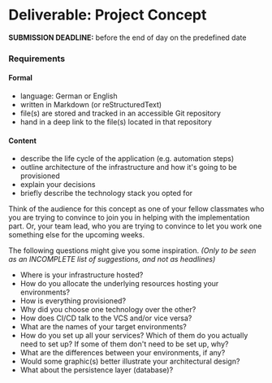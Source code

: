 Deliverable: Project Concept
============================


__SUBMISSION DEADLINE:__ before the end of day on the predefined date


### Requirements

#### Formal

* language: German or English
* written in Markdown (or reStructuredText)
* file(s) are stored and tracked in an accessible Git repository
* hand in a deep link to the file(s) located in that repository


#### Content

* describe the life cycle of the application (e.g. automation steps)
* outline architecture of the infrastructure and how it's going to be provisioned
* explain your decisions
* briefly describe the technology stack you opted for

Think of the audience for this concept as one of your fellow classmates who you are trying to convince to join you in
helping with the implementation part. Or, your team lead, who you are trying to convince to let you work one something
else for the upcoming weeks. 

The following questions might give you some inspiration. *(Only to be seen as an INCOMPLETE list of suggestions, and not
as headlines)*

* Where is your infrastructure hosted?
* How do you allocate the underlying resources hosting your environments?
* How is everything provisioned?
* Why did you choose one technology over the other?
* How does CI/CD talk to the VCS and/or vice versa?
* What are the names of your target environments?
* How do you set up all your services? Which of them do you actually need to set up?
  If some of them don't need to be set up, why?
* What are the differences between your environments, if any?
* Would some graphic(s) better illustrate your architectural design?
* What about the persistence layer (database)?
